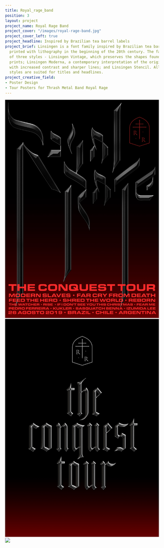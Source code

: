 ```yaml
---
title: Royal_rage_band
position: 3
layout: project
project_name: Royal Rage Band
project_cover: "/images/royal-rage-band.jpg"
project_cover_left: true
project_headline: Inspired by Brazilian tea barrel labels
project_brief: Linsingen is a font family inspired by Brazilian tea barrel labels
  printed with lithography in the beginning of the 20th century. The family consists
  of three styles - Linsingen Vintage, which preserves the shapes found in the original
  prints; Linsingen Moderna, a contemporary interpretation of the original shapes,
  with increased contrast and sharper lines; and Linsingen Stencil. All of the three
  styles are suited for titles and headlines.
project_creative_field:
- Poster Design
- Tour Posters for Thrash Metal Band Royal Rage
---
```


![](/images/royal_rage_band/royal5b.jpg)
![](/images/royal_rage_band/royal6b.jpg)
![](/images/royal_rage_band/royal2c.jpg)
